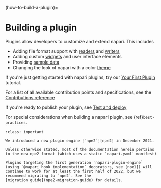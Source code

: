 (how-to-build-a-plugin)=
# Building a plugin

Plugins allow developers to customize and extend napari.  This includes

- Adding file format support with [readers] and [writers]
- Adding custom [widgets] and user interface elements
- Providing [sample data][sample_data]
- Changing the look of napari with a color [theme]

If you're just getting started with napari plugins, try our
[Your First Plugin](../building_a_plugin/first_plugin) tutorial.

For a list of all available contribution points and specifications,
see the [Contributions reference](../technical_references/contributions)

If you're ready to publish your plugin, see [Test and deploy](../testing_and_publishing/test_deploy)

For special considerations when building a napari plugin, see
{ref}`best-practices`.

```{admonition} Introducing npe2
:class: important

We introduced a new plugin engine [`npe2`][npe2] in December 2021.

Unless otherwise stated, most of the documentation herein pertains
to the new npe2 format (which uses a static `napari.yaml` manifest)

Plugins targeting the first generation `napari-plugin-engine` 
(using `@napari_hook_implementation` decorators, see [npe1]) will
continue to work for at least the first half of 2022, but we
recommend migrating to `npe2`. See the
[migration guide](npe2-migration-guide) for details.
```

[npe1]: https://github.com/napari/napari-plugin-engine
[npe2]: https://github.com/napari/npe2
[readers]: contributions-readers
[writers]: contributions-writers
[widgets]: contributions-widgets
[sample_data]: contributions-sample-data
[theme]: contributions-themes